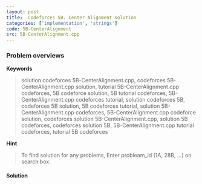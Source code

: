```yaml
---
layout: post
title:  Codeforces 5B. Center Alignment solution
categories: ['implementation', 'strings']
code: 5B-CenterAlignment
src: 5B-CenterAlignment.cpp
---
```

### **Problem overviews**

**Keywords**
> solution codeforces 5B-CenterAlignment.cpp, codeforces 5B-CenterAlignment.cpp solution, tutorial 5B-CenterAlignment.cpp codeforces, 5B codeforce solution, 5B tutorial codeforces, 5B-CenterAlignment.cpp codeforces tutorial, solution codeforces 5B, codeforces 5B solution, 5B codeforces tutorial, solution 5B-CenterAlignment.cpp codeforces, 5B-CenterAlignment.cpp codeforce solution, codeforces solution 5B-CenterAlignment.cpp, solution 5B codeforces, codeforces solution 5B, 5B-CenterAlignment.cpp tutorial codeforces, tutorial 5B codeforces

**Hint**
> To find solution for any problems, Enter probleam_id (1A, 28B, ...) on search box. 

#### **Solution**



